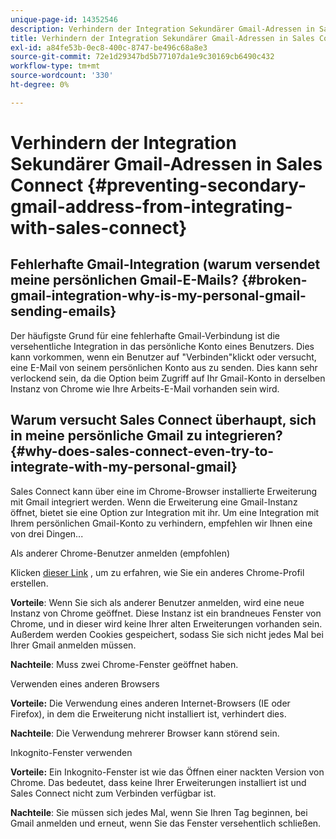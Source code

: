 ```yaml
---
unique-page-id: 14352546
description: Verhindern der Integration Sekundärer Gmail-Adressen in Sales Connect - Marketo Docs - Produktdokumentation
title: Verhindern der Integration Sekundärer Gmail-Adressen in Sales Connect
exl-id: a84fe53b-0ec8-400c-8747-be496c68a8e3
source-git-commit: 72e1d29347bd5b77107da1e9c30169cb6490c432
workflow-type: tm+mt
source-wordcount: '330'
ht-degree: 0%

---
```


# Verhindern der Integration Sekundärer Gmail-Adressen in Sales Connect {#preventing-secondary-gmail-address-from-integrating-with-sales-connect}

## Fehlerhafte Gmail-Integration (warum versendet meine persönlichen Gmail-E-Mails? {#broken-gmail-integration-why-is-my-personal-gmail-sending-emails}

Der häufigste Grund für eine fehlerhafte Gmail-Verbindung ist die versehentliche Integration in das persönliche Konto eines Benutzers. Dies kann vorkommen, wenn ein Benutzer auf &quot;Verbinden&quot;klickt oder versucht, eine E-Mail von seinem persönlichen Konto aus zu senden. Dies kann sehr verlockend sein, da die Option beim Zugriff auf Ihr Gmail-Konto in derselben Instanz von Chrome wie Ihre Arbeits-E-Mail vorhanden sein wird.

## Warum versucht Sales Connect überhaupt, sich in meine persönliche Gmail zu integrieren? {#why-does-sales-connect-even-try-to-integrate-with-my-personal-gmail}

Sales Connect kann über eine im Chrome-Browser installierte Erweiterung mit Gmail integriert werden. Wenn die Erweiterung eine Gmail-Instanz öffnet, bietet sie eine Option zur Integration mit ihr. Um eine Integration mit Ihrem persönlichen Gmail-Konto zu verhindern, empfehlen wir Ihnen eine von drei Dingen...

Als anderer Chrome-Benutzer anmelden (empfohlen)

Klicken [dieser Link](https://support.google.com/chrome/answer/2364824?hl=en) , um zu erfahren, wie Sie ein anderes Chrome-Profil erstellen.

**Vorteile**: Wenn Sie sich als anderer Benutzer anmelden, wird eine neue Instanz von Chrome geöffnet. Diese Instanz ist ein brandneues Fenster von Chrome, und in dieser wird keine Ihrer alten Erweiterungen vorhanden sein. Außerdem werden Cookies gespeichert, sodass Sie sich nicht jedes Mal bei Ihrer Gmail anmelden müssen.

**Nachteile**: Muss zwei Chrome-Fenster geöffnet haben.

Verwenden eines anderen Browsers

**Vorteile:** Die Verwendung eines anderen Internet-Browsers (IE oder Firefox), in dem die Erweiterung nicht installiert ist, verhindert dies.

**Nachteile**: Die Verwendung mehrerer Browser kann störend sein.

Inkognito-Fenster verwenden

**Vorteile:** Ein Inkognito-Fenster ist wie das Öffnen einer nackten Version von Chrome. Das bedeutet, dass keine Ihrer Erweiterungen installiert ist und Sales Connect nicht zum Verbinden verfügbar ist.

**Nachteile**: Sie müssen sich jedes Mal, wenn Sie Ihren Tag beginnen, bei Gmail anmelden und erneut, wenn Sie das Fenster versehentlich schließen.
